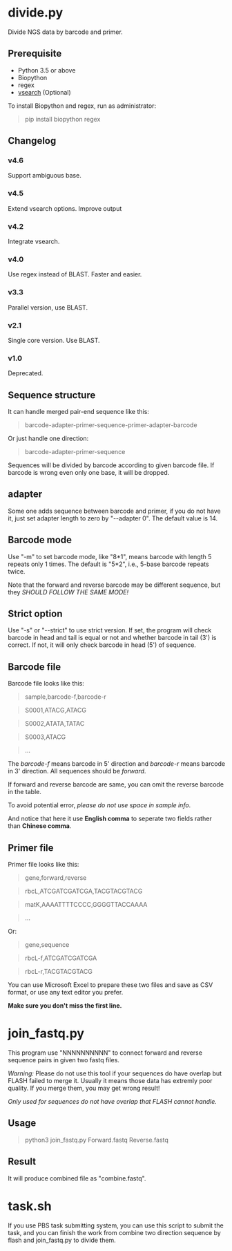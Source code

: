 # divide.py

Divide NGS data by barcode and primer.

## Prerequisite

* Python 3.5 or above
* Biopython
* regex
* [vsearch](https://github.com/torognes/vsearch) (Optional)

To install Biopython and regex, run as administrator:

> pip install biopython regex

## Changelog

### v4.6
Support ambiguous base.

### v4.5
Extend vsearch options.
Improve output

### v4.2
Integrate vsearch.

### v4.0
Use regex instead of BLAST. Faster and easier.

### v3.3
Parallel version, use BLAST.

### v2.1
Single core version. Use BLAST.

### v1.0
Deprecated.

## Sequence structure

It can handle merged pair-end sequence like this:

>barcode-adapter-primer-sequence-primer-adapter-barcode

Or just handle one direction:

>barcode-adapter-primer-sequence

Sequences will be divided by barcode according to given barcode file.
If barcode is wrong even only one base, it will be dropped.

## adapter

Some one adds sequence between barcode and primer, if you do not have it, just
set adapter length to zero by "--adapter 0". The default value is 14.

## Barcode mode

Use "-m" to set barcode mode, like "8\*1", means barcode with length 5 repeats
only 1 times. The default is "5\*2", i.e., 5-base barcode repeats twice.

Note that the forward and reverse barcode may be different sequence, but they
*SHOULD FOLLOW THE SAME MODE!*

## Strict option

Use "-s" or "--strict" to use strict version. If set, the program will check
barcode in head and tail is equal or not and whether barcode in tail (3') is
correct. If not, it will only check barcode in head (5') of sequence.

## Barcode file

Barcode file looks like this:

>   sample,barcode-f,barcode-r

>   S0001,ATACG,ATACG

>   S0002,ATATA,TATAC

>   S0003,ATACG

>   ...

The _barcode-f_ means barcode in 5' direction and _barcode-r_ means barcode in
3' direction. All sequences should be *forward*.

If forward and reverse barcode are same, you can omit the reverse barcode in
the table.

To avoid potential error, _please do not use space in sample info_.

And notice that here it use **English comma** to seperate two  fields rather
than **Chinese comma**.

## Primer file
Primer file looks like this:

>    gene,forward,reverse

>    rbcL,ATCGATCGATCGA,TACGTACGTACG

>    matK,AAAATTTTCCCC,GGGGTTACCAAAA

>    ...

Or:

>    gene,sequence

>    rbcL-f,ATCGATCGATCGA

>    rbcL-r,TACGTACGTACG


You can use Microsoft Excel to prepare these two files and save as CSV format,
or use any text editor you prefer.

**Make sure you don't miss the first line.**

# join_fastq.py

This program use "NNNNNNNNNN" to connect forward and reverse sequence pairs in
given two fastq files.

*Warning:*  Please do not use this tool if your sequences do have overlap but
FLASH failed to merge it. Usually it means those data has extremly poor
quality. If you merge them, you may get wrong result!

_Only used for sequences do not have overlap that FLASH cannot handle._

## Usage

> python3 join_fastq.py Forward.fastq Reverse.fastq

## Result

It will produce combined file as "combine.fastq". 

# task.sh

If you use PBS task submitting system, you can use this script to submit the
task, and you can finish the work from combine two direction sequence by flash and join_fastq.py to divide them.
